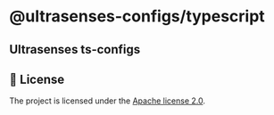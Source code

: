 # @ultrasenses-configs/typescript

## Ultrasenses ts-configs

## 📄 License

The project is licensed under the [Apache license 2.0](https://www.apache.org/licenses/LICENSE-2.0).